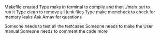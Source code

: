 

Makefile created
Type make in terminal to compile and then ./main.out to run it
Type clean to remove all junk files 
Type make memcheck to check for memory leaks
Ask Arnav for questions


Someone needs to test all the testcases
Someone needs to make the User manual
Someone needs to comment the code more